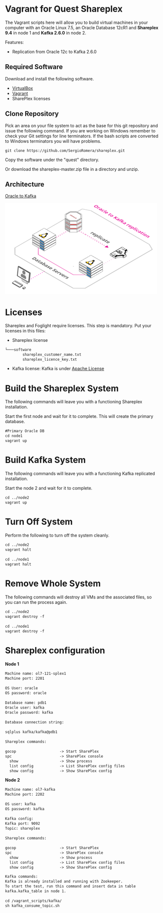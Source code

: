 # Vagrant for Quest Shareplex

The Vagrant scripts here will allow you to build virtual machines in your computer with an Oracle Linux 7.5, an Oracle Database 12cR1 and **Shareplex 9.4** in node 1 and **Kafka 2.6.0** in node 2.

Features:

* Replication from Oracle 12c to Kafka 2.6.0

## Required Software

Download and install the following software.

* [VirtualBox](https://www.virtualbox.org/wiki/Downloads)
* [Vagrant](https://www.vagrantup.com/downloads.html)
* SharePlex licenses

## Clone Repository

Pick an area on your file system to act as the base for this git repository and issue the following command. If you are working on Windows remember to check your Git settings for line terminators. If the bash scripts are converted to Windows terminators you will have problems.

```
git clone https://github.com/SergioRomera/shareplex.git
```

Copy the software under the "quest" directory.

Or download the shareplex-master.zip file in a directory and unzip.


## Architecture

[Oracle to Kafka](https://arcentry.com/app/embed.html?id=04e162c7-2263-47a7-aa0c-42dfc0d139ac)

[![Oracle to Kafka](oracle-to-kafka.png)](https://arcentry.com/app/embed.html?id=04e162c7-2263-47a7-aa0c-42dfc0d139ac)

# Licenses
Shareplex and Foglight require licenses. This step is mandatory. Put your licenses in this files:

* Shareplex license

```
└───software
        shareplex_customer_name.txt
        shareplex_licence_key.txt
```

* Kafka license: Kafka is under [Apache License](https://www.apache.org/licenses/LICENSE-2.0.html) 

# Build the Shareplex System

The following commands will leave you with a functioning Shareplex installation.

Start the first node and wait for it to complete. This will create the primary database.

```
#Primary Oracle DB
cd node1
vagrant up
```

# Build Kafka System

The following commands will leave you with a functioning Kafka replicated installation.

Start the node 2 and wait for it to complete.

```
cd ../node2
vagrant up
```

# Turn Off System

Perform the following to turn off the system cleanly.


```
cd ../node2
vagrant halt

cd ../node1
vagrant halt
```

# Remove Whole System

The following commands will destroy all VMs and the associated files, so you can run the process again.

```
cd ../node2
vagrant destroy -f

cd ../node1
vagrant destroy -f
```

# Shareplex configuration

**Node 1**
```
Machine name: ol7-121-splex1
Machine port: 2201

OS User: oracle
OS password: oracle

Database name: pdb1
Oracle user: kafka
Oracle password: kafka

Database connection string: 

sqlplus kafka/kafka@pdb1

Shareplex commands:

gocop                    -> Start SharePlex
spc                      -> SharePlex console
  show                   -> Show process
  list config            -> List SharePlex config files
  show config            -> Show SharePlex config
```

**Node 2**
```
Machine name: ol7-kafka
Machine port: 2202

OS user: kafka
OS password: kafka

Kafka config:
Kafka port: 9092
Topic: shareplex

Shareplex commands:

gocop                    -> Start SharePlex
spc                      -> SharePlex console
  show                   -> Show process
  list config            -> List SharePlex config files
  show config            -> Show SharePlex config
```

```
Kafka commands:
Kafka is already installed and running with Zookeeper.
To start the test, run this command and insert data in table kafka.kafka_table in node 1.

cd /vagrant_scripts/kafka/
sh kafka_consume_topic.sh
```
